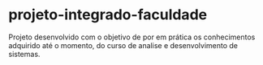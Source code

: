 # projeto-integrado-faculdade
Projeto desenvolvido com o objetivo de por em prática os conhecimentos adquirido até o momento, do curso de analise e desenvolvimento de sistemas.
